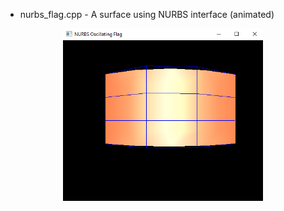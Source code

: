 
* nurbs_flag.cpp - A surface using NURBS interface (animated)

<p align="center">
  <img src="flagcpp.png" width="320"/>
</p>

